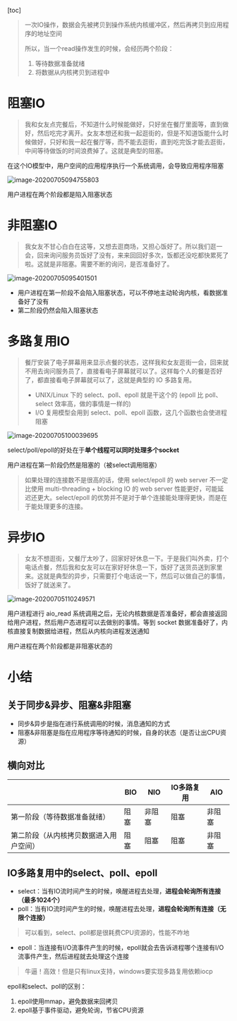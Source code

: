 [toc]

>   一次IO操作，数据会先被拷贝到操作系统内核缓冲区，然后再拷贝到应用程序的地址空间
>
>   所以，当一个read操作发生的时候，会经历两个阶段：
>
>   1.  等待数据准备就绪
>   2.  将数据从内核拷贝到进程中



# 阻塞IO

>   我和女友点完餐后，不知道什么时候能做好，只好坐在餐厅里面等，直到做好，然后吃完才离开。女友本想还和我一起逛街的，但是不知道饭能什么时候做好，只好和我一起在餐厅等，而不能去逛街，直到吃完饭才能去逛街，中间等待做饭的时间浪费掉了。这就是典型的阻塞。

在这个IO模型中，用户空间的应用程序执行一个系统调用，会导致应用程序阻塞

![image-20200705094755803](https://images-1255831004.cos.ap-guangzhou.myqcloud.com/online/image-20200705094755803.png)

用户进程在两个阶段都是陷入阻塞状态



# 非阻塞IO

>   我女友不甘心白白在这等，又想去逛商场，又担心饭好了。所以我们逛一会，回来询问服务员饭好了没有，来来回回好多次，饭都还没吃都快累死了啦。这就是非阻塞。需要不断的询问，是否准备好了。

![image-20200705095401501](https://images-1255831004.cos.ap-guangzhou.myqcloud.com/online/image-20200705095401501.png)

-   用户进程在第一阶段不会陷入阻塞状态，可以不停地主动轮询内核，看数据准备好了没有
-   第二阶段仍然会陷入阻塞状态



# 多路复用IO

>   餐厅安装了电子屏幕用来显示点餐的状态，这样我和女友逛街一会，回来就不用去询问服务员了，直接看电子屏幕就可以了。这样每个人的餐是否好了，都直接看电子屏幕就可以了，这就是典型的 IO 多路复用。
>
>   -   UNIX/Linux 下的 select、poll、epoll 就是干这个的 (epoll 比 poll、select 效率高，做的事情是一样的)
>   -   I/O 复用模型会用到 select、poll、epoll 函数，这几个函数也会使进程阻塞

![image-20200705100039695](https://images-1255831004.cos.ap-guangzhou.myqcloud.com/online/image-20200705100039695.png)

select/poll/epoll的好处在于**单个线程可以同时处理多个socket**

用户进程在第一阶段仍然是阻塞的（被select调用阻塞）

>   如果处理的连接数不是很高的话，使用 select/epoll 的 web server 不一定比使用 multi-threading + blocking IO 的 web server 性能更好，可能延迟还更大。select/epoll 的优势并不是对于单个连接能处理得更快，而是在于能处理更多的连接。



# 异步IO

>   女友不想逛街，又餐厅太吵了，回家好好休息一下。于是我们叫外卖，打个电话点餐，然后我和女友可以在家好好休息一下，饭好了送货员送到家里来。这就是典型的异步，只需要打个电话说一下，然后可以做自己的事情，饭好了就送来了。

![image-20200705110249571](https://images-1255831004.cos.ap-guangzhou.myqcloud.com/online/image-20200705110249571.png)

用户进程进行 aio_read 系统调用之后，无论内核数据是否准备好，都会直接返回给用户进程，然后用户态进程可以去做别的事情。等到 socket 数据准备好了，内核直接复制数据给进程，然后从内核向进程发送通知

用户进程在两个阶段都是非阻塞状态的



# 小结



## 关于同步&异步、阻塞&非阻塞

-   同步&异步是指在进行系统调用的时候，消息通知的方式
-   阻塞&非阻塞是指在应用程序等待通知的时候，自身的状态（是否让出CPU资源）



## 横向对比

|                                        | BIO  | NIO    | IO多路复用 | AIO    |
| -------------------------------------- | ---- | ------ | ---------- | ------ |
| 第一阶段（等待数据准备就绪）           | 阻塞 | 非阻塞 | 阻塞       | 非阻塞 |
| 第二阶段（从内核拷贝数据进入用户空间） | 阻塞 | 阻塞   | 阻塞       | 非阻塞 |



## IO多路复用中的select、poll、epoll

-   select：当有IO流时间产生的时候，唤醒进程去处理，**进程会轮询所有连接（最多1024个）**
-   poll：当有IO流时间产生的时候，唤醒进程去处理，**进程会轮询所有连接（无限个连接）**

>   可以看到，select、poll都是很耗费CPU资源的，性能不咋地

-   epoll：当连接有I/O流事件产生的时候，epoll就会去告诉进程哪个连接有I/O流事件产生，然后进程就去处理这个连接

>   牛逼！高效！但是只有linux支持，windows要实现多路复用依赖iocp



epoll和select、poll的区别：

1.  epoll使用mmap，避免数据来回拷贝
2.  epoll基于事件驱动，避免轮询，节省CPU资源
